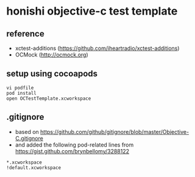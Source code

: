 honishi objective-c test template
==
reference
--
* xctest-additions (https://github.com/iheartradio/xctest-additions)
* OCMock (http://ocmock.org)

setup using cocoapods
--
````
vi podfile
pod install
open OCTestTemplate.xcworkspace
````

.gitignore
--
* based on https://github.com/github/gitignore/blob/master/Objective-C.gitignore
* and added the following pod-related lines from https://gist.github.com/brynbellomy/3288122
````
*.xcworkspace
!default.xcworkspace
````
